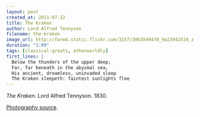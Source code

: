 ```yaml
---
layout: post
created_at: 2011-07-22
title: The Kraken
author: Lord Alfred Tennyson
filename: the-kraken
image_url: http://farm4.static.flickr.com/3157/3063549470_9a23942534_z.jpg
duration: "1:09"
tags: [classical-greats, otherworldly]
first_lines: |
  Below the thunders of the upper deep;
  Far, far beneath in the abysmal sea,
  His ancient, dreamless, uninvaded sleep
  The Kraken sleepeth: faintest sunlights flee
---
```


_The Kraken_.  Lord Alfred Tennyson.  1830.

[Photography source](http://www.flickr.com/photos/haniamir/3063549470/).
